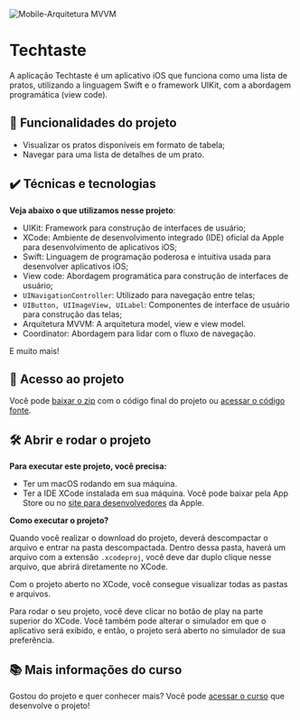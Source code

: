 ![Mobile-Arquitetura MVVM](https://github.com/giovannamoeller/techtaste-app/assets/47362960/328425a6-3497-41d2-9287-dc928952e0e9)

# Techtaste

A aplicação Techtaste é um aplicativo iOS que funciona como uma lista de pratos, utilizando a linguagem Swift e o framework UIKit, com a abordagem programática (view code).

## 🔨 Funcionalidades do projeto

- Visualizar os pratos disponíveis em formato de tabela;
- Navegar para uma lista de detalhes de um prato.

## ✔️ Técnicas e tecnologias

**Veja abaixo o que utilizamos nesse projeto**:
- UIKit: Framework para construção de interfaces de usuário;
- XCode: Ambiente de desenvolvimento integrado (IDE) oficial da Apple para desenvolvimento de aplicativos iOS;
- Swift: Linguagem de programação poderosa e intuitiva usada para desenvolver aplicativos iOS;
- View code: Abordagem programática para construção de interfaces de usuário;
- `UINavigationController`: Utilizado para navegação entre telas;
- `UIButton, UIImageView, UILabel`: Componentes de interface de usuário para construção das telas;
- Arquitetura MVVM: A arquitetura model, view e view model.
- Coordinator: Abordagem para lidar com o fluxo de navegação.
  
E muito mais! 
 
## 📁 Acesso ao projeto

Você pode [baixar o zip](https://github.com/alura-cursos/techtaste-app/archive/refs/heads/aula-05.zip) com o código final do projeto ou [acessar o código fonte](https://github.com/alura-cursos/techtaste-app/tree/aula-05).

## 🛠️ Abrir e rodar o projeto

**Para executar este projeto, você precisa:**

- Ter um macOS rodando em sua máquina.
- Ter a IDE XCode instalada em sua máquina. Você pode baixar pela App Store ou no [site para desenvolvedores](https://developer.apple.com/download/all/) da Apple.

**Como executar o projeto?**

Quando você realizar o download do projeto, deverá descompactar o arquivo e entrar na pasta descompactada. Dentro dessa pasta, haverá um arquivo com a extensão `.xcodeproj`, você deve dar duplo clique nesse arquivo, que abrirá diretamente no XCode. 

Com o projeto aberto no XCode, você consegue visualizar todas as pastas e arquivos.

Para rodar o seu projeto, você deve clicar no botão de play na parte superior do XCode. Você também pode alterar o simulador em que o aplicativo será exibido, e então, o projeto será aberto no simulador de sua preferência.

## 📚 Mais informações do curso

Gostou do projeto e quer conhecer mais? Você pode [acessar o curso](https://cursos.alura.com.br/course/arquitetura-de-apps-ios-view-code-2) que desenvolve o projeto!
